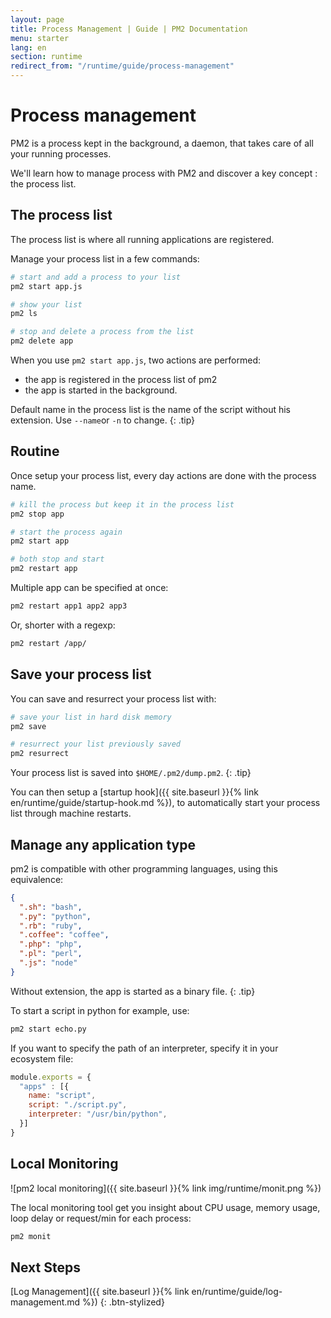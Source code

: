 ```yaml
---
layout: page
title: Process Management | Guide | PM2 Documentation
menu: starter
lang: en
section: runtime
redirect_from: "/runtime/guide/process-management"
---
```


# Process management

PM2 is a process kept in the background, a daemon, that takes care of all your running processes.

We'll learn how to manage process with PM2 and discover a key concept : the process list.

## The process list

The process list is where all running applications are registered.

Manage your process list in a few commands:

```bash
# start and add a process to your list
pm2 start app.js

# show your list
pm2 ls

# stop and delete a process from the list
pm2 delete app
```

When you use `pm2 start app.js`, two actions are performed:
- the app is registered in the process list of pm2
- the app is started in the background.

 Default name in the process list is the name of the script without his extension. Use `--name`or `-n` to change.
{: .tip}

## Routine

Once setup your process list, every day actions are done with the process name.

```bash
# kill the process but keep it in the process list
pm2 stop app

# start the process again
pm2 start app

# both stop and start
pm2 restart app
```

Multiple app can be specified at once:
```bash
pm2 restart app1 app2 app3
```

Or, shorter with a regexp:
```bash
pm2 restart /app/
```

## Save your process list

You can save and resurrect your process list with:

```bash
# save your list in hard disk memory
pm2 save

# resurrect your list previously saved
pm2 resurrect
```

 Your process list is saved into `$HOME/.pm2/dump.pm2`.
{: .tip}

You can then setup a [startup hook]({{ site.baseurl }}{% link en/runtime/guide/startup-hook.md %}), to automatically start your process list through machine restarts.

## Manage any application type

pm2 is compatible with other programming languages, using this equivalence:

```json
{
  ".sh": "bash",
  ".py": "python",
  ".rb": "ruby",
  ".coffee": "coffee",
  ".php": "php",
  ".pl": "perl",
  ".js": "node"
}
```

 Without extension, the app is started as a binary file.
{: .tip}

To start a script in python for example, use:

```bash
pm2 start echo.py
```

If you want to specify the path of an interpreter, specify it in your ecosystem file:

```javascript
module.exports = {
  "apps" : [{
    name: "script",
    script: "./script.py",
    interpreter: "/usr/bin/python",
  }]
}
```

## Local Monitoring

![pm2 local monitoring]({{ site.baseurl }}{% link img/runtime/monit.png %})

The local monitoring tool get you insight about CPU usage, memory usage, loop delay or request/min for each process:

```bash
pm2 monit
```

<!-- Monitor your app on a web dashboard, with [PM2 Plus]({{ site.baseurl }}{% link en/plus/quick-start.md %}) -->

## Next Steps

[Log Management]({{ site.baseurl }}{% link en/runtime/guide/log-management.md %})
{: .btn-stylized}
